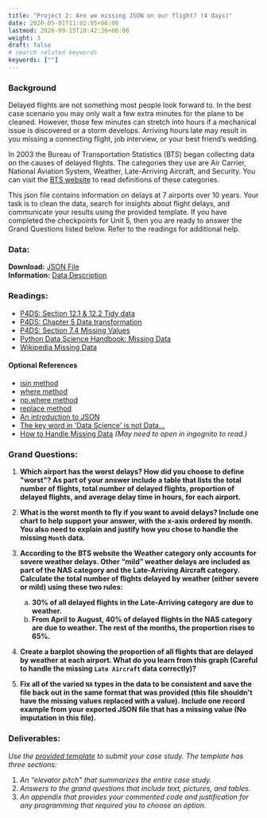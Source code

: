 ```yaml
---
title: "Project 2: Are we missing JSON on our flight? (4 days)"
date: 2020-05-01T11:02:05+06:00
lastmod: 2020-09-15T10:42:26+06:00
weight: 3
draft: false
# search related keywords
keywords: [""]
---
```



### Background

Delayed flights are not something most people look forward to. In the best case scenario you may only wait a few extra minutes for the plane to be cleaned. However, those few minutes can stretch into hours if a mechanical issue is discovered or a storm develops. Arriving hours late may result in you missing a connecting flight, job interview, or your best friend’s wedding.

In 2003 the Bureau of Transportation Statistics (BTS) began collecting data on the causes of delayed flights. The categories they use are Air Carrier, National Aviation System, Weather, Late-Arriving Aircraft, and Security. You can visit the [BTS website](https://www.bts.gov/topics/airlines-and-airports/understanding-reporting-causes-flight-delays-and-cancellations) to read definitions of these categories.

This json file contains information on delays at 7 airports over 10 years. Your task is to clean the data, search for insights about flight delays, and communicate your results using the provided template. If you have completed the checkpoints for Unit 5, then you are ready to answer the Grand Questions listed below. Refer to the readings for additional help.


### Data:

__Download:__ [JSON File](https://github.com/byuidatascience/data4missing/raw/master/data-raw/flights_missing/flights_missing.json)   
__Information:__ [Data Description](https://github.com/byuidatascience/data4missing/blob/master/data.md)

### Readings:

- [P4DS: Section 12.1 & 12.2 Tidy data](https://byuidatascience.github.io/python4ds/tidy-data.html#tidy-data-1)
- [P4DS: Chapter 5 Data transformation](https://byuidatascience.github.io/python4ds/transform.html)
- [P4DS: Section 7.4 Missing Values](https://byuidatascience.github.io/python4ds/exploratory-data-analysis.html#missing-values-2)
- [Python Data Science Handbook: Missing Data](https://jakevdp.github.io/PythonDataScienceHandbook/03.04-missing-values.html)
- [Wikipedia Missing Data](https://en.wikipedia.org/wiki/Missing_data)

#### Optional References

- [isin method](https://pandas.pydata.org/pandas-docs/stable/user_guide/indexing.html#indexing-with-isin)
- [where method](https://pandas.pydata.org/pandas-docs/stable/user_guide/indexing.html#the-where-method-and-masking)
- [np.where method](https://numpy.org/doc/stable/reference/generated/numpy.where.html)
- [replace method](https://pandas.pydata.org/pandas-docs/stable/reference/api/pandas.DataFrame.replace.html)
- [An introduction to JSON](https://towardsdatascience.com/an-introduction-to-json-c9acb464f43e)
- [The key word in 'Data Science' is not Data...](https://simplystatistics.org/2013/12/12/the-key-word-in-data-science-is-not-data-it-is-science/)
- [How to Handle Missing Data](https://towardsdatascience.com/how-to-handle-missing-data-8646b18db0d4) _(May need to open in ingognito to read.)_

### Grand Questions:

1. __Which airport has the worst delays? How did you choose to define "worst"? As part of your answer include a table that lists the total number of flights, total number of delayed flights, proportion of delayed flights, and average delay time in hours, for each airport.__

2. __What is the worst month to fly if you want to avoid delays? Include one chart to help support your answer, with the x-axis ordered by month. You also need to explain and justify how you chose to handle the missing `Month` data.__

3. __According to the BTS website the Weather category only accounts for severe weather delays. Other “mild” weather delays are included as part of the NAS category and the Late-Arriving Aircraft category. Calculate the total number of flights delayed by weather (either severe or mild) using these two rules:__

    <ol type="a">
        <li> <b>30% of all delayed flights in the Late-Arriving category are due to weather.</b></li>
        <li><b>From April to August, 40% of delayed flights in the NAS category are due to weather. The rest of the months, the proportion rises to 65%.</b></li>
    </ol>   

4. __Create a barplot showing the proportion of all flights that are delayed by weather at each airport. What do you learn from this graph (Careful to handle the missing `Late Aircraft` data correctly)?__

5. __Fix all of the varied `NA` types in the data to be consistent and save the file back out in the same format that was provided (this file shouldn't have the missing values replaced with a value). Include one record example from your exported JSON file that has a missing value (No imputation in this file).__

### Deliverables:

_Use the [provided template](../../template/cse250_project_template.md) to submit your case study. The template has three sections:_

1. _An “elevator pitch” that summarizes the entire case study._
1. _Answers to the grand questions that include text, pictures, and tables._
1. _An appendix that provides your commented code and justification for any programming that required you to choose an option._
